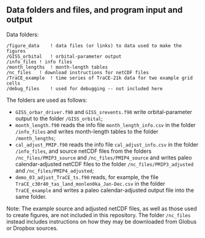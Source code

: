 ## Data folders and files, and program input and output ##

Data folders:

	/figure_data	! data files (or links) to data used to make the figures
	/GISS_orbital	! orbital-parameter output
	/info_files	! info files
	/month_lengths	! month-length tables 
	/nc_files	! download instructions for netCDF files
	/TraCE_example	! time series of TraCE-21k data for two example grid cells
	/debug_files	! used for debugging -- not included here

The folders are used as follows:

- `GISS_orbar_driver.f90` and `GISS_srevents.f90` write orbital-parameter output to the folder `/GISS_orbital`;
- `month_length.f90` reads the info file `month_length_info.csv` in the folder `/info_files` and writes month-length tables to the folder `/month_lengths`;
- `cal_adjust_PMIP.f90` reads the info file `cal_adjust_info.csv` in the folder `/info_files`, and source netCDF files from the folders `/nc_files/PMIP3_source` and `/nc_files/PMIP4_source` and writes paleo calendar-adjusted netCDF files to the folder `/nc_files/PMIP3_adjusted` and `/nc_files/PMIP4_adjusted`;
- `demo_03_adjust_TraCE_ts.f90` reads, for example, the file `TraCE_c30r40_tas_land_monlen0ka_Jan-Dec.csv` in the folder `TraCE_example` and writes a paleo calendar-adjusted output file into the same folder.

Note:  The example source and adjusted netCDF files, as well as those used to create figures, are not included in this repository.  The folder `/nc_files` instead includes instructions on how they may be downloaded from Globus or Dropbox sources.
